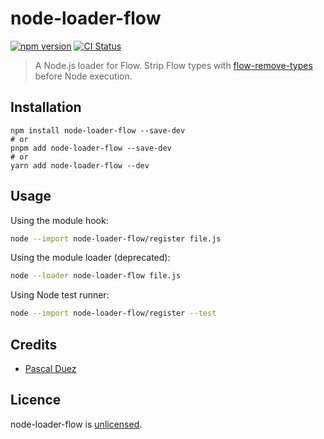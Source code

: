 # node-loader-flow

[![npm version][npm-image]][npm-url]
[![CI Status][ci-image]][ci-url]

> A Node.js loader for Flow.
> Strip Flow types with [flow-remove-types] before Node execution.

## Installation

```
npm install node-loader-flow --save-dev
# or
pnpm add node-loader-flow --save-dev
# or
yarn add node-loader-flow --dev
```

## Usage

Using the module hook:
```bash
node --import node-loader-flow/register file.js
```
Using the module loader (deprecated):
```bash
node --loader node-loader-flow file.js
```
Using Node test runner:
```bash
node --import node-loader-flow/register --test
```

## Credits

- [Pascal Duez](https://github.com/pascalduez)

## Licence

node-loader-flow is [unlicensed](http://unlicense.org/).

[npm-url]: https://www.npmjs.org/package/node-loader-flow
[npm-image]: http://img.shields.io/npm/v/node-loader-flow.svg?style=flat-square
[ci-url]: https://github.com/pascalduez/node-loader-flow/actions/workflows/ci.yml
[ci-image]:  https://img.shields.io/github/actions/workflow/status/pascalduez/node-loader-flow/ci.yml?branch=main&style=flat-square

[flow-remove-types]: https://www.npmjs.com/package/flow-remove-types

